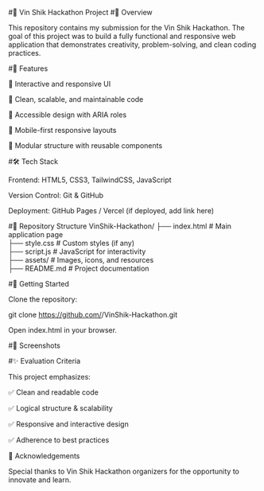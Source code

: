 #🚀 Vin Shik Hackathon Project
#📌 Overview

This repository contains my submission for the Vin Shik Hackathon.
The goal of this project was to build a fully functional and responsive web application that demonstrates creativity, problem-solving, and clean coding practices.

#🎯 Features

🔹 Interactive and responsive UI

🔹 Clean, scalable, and maintainable code

🔹 Accessible design with ARIA roles

🔹 Mobile-first responsive layouts

🔹 Modular structure with reusable components

#🛠️ Tech Stack

Frontend: HTML5, CSS3, TailwindCSS, JavaScript

Version Control: Git & GitHub

Deployment: GitHub Pages / Vercel (if deployed, add link here)

#📂 Repository Structure
VinShik-Hackathon/
├── index.html       # Main application page  
├── style.css        # Custom styles (if any)  
├── script.js        # JavaScript for interactivity  
├── assets/          # Images, icons, and resources  
├── README.md        # Project documentation  

#🚀 Getting Started

Clone the repository:

git clone https://github.com/<your-username>/VinShik-Hackathon.git


Open index.html in your browser.

#📸 Screenshots


	
	
#✨ Evaluation Criteria

This project emphasizes:

✅ Clean and readable code

✅ Logical structure & scalability

✅ Responsive and interactive design

✅ Adherence to best practices

🙏 Acknowledgements

Special thanks to Vin Shik Hackathon organizers for the opportunity to innovate and learn.
